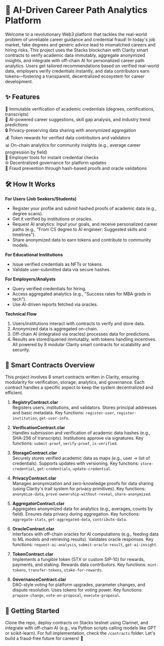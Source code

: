 # 🚀 AI-Driven Career Path Analytics Platform

Welcome to a revolutionary Web3 platform that tackles the real-world problem of unreliable career guidance and credential fraud! In today's job market, fake degrees and generic advice lead to mismatched careers and hiring risks. This project uses the Stacks blockchain with Clarity smart contracts to verify academic data immutably, aggregate anonymized insights, and integrate with off-chain AI for personalized career path analytics. Users get tailored recommendations based on verified real-world data, employers verify credentials instantly, and data contributors earn tokens—fostering a transparent, decentralized ecosystem for career development.

## ✨ Features

📜 Immutable verification of academic credentials (degrees, certifications, transcripts)  
🤖 AI-powered career suggestions, skill gap analysis, and industry trend predictions  
🔒 Privacy-preserving data sharing with anonymized aggregation  
💰 Token rewards for verified data contributors and validators  
📊 On-chain analytics for community insights (e.g., average career progression by field)  
🏢 Employer tools for instant credential checks  
🌐 Decentralized governance for platform updates  
🚫 Fraud prevention through hash-based proofs and oracle validations  

## 🛠 How It Works

**For Users (Job Seekers/Students)**  
- Register your profile and submit hashed proofs of academic data (e.g., degree scans).  
- Get it verified by institutions or oracles.  
- Request AI analytics: Input your goals, and receive personalized career paths (e.g., "From CS degree to AI engineer: Suggested skills and timelines").  
- Share anonymized data to earn tokens and contribute to community models.  

**For Educational Institutions**  
- Issue verified credentials as NFTs or tokens.  
- Validate user-submitted data via secure hashes.  

**For Employers/Analysts**  
- Query verified credentials for hiring.  
- Access aggregated analytics (e.g., "Success rates for MBA grads in tech").  
- Use AI-driven reports fetched via oracles.  

**Technical Flow**  
1. Users/institutions interact with contracts to verify and store data.  
2. Anonymized data is aggregated on-chain.  
3. Off-chain AI (integrated via oracles) processes data for predictions.  
4. Results are stored/queried immutably, with tokens handling incentives.  
All powered by 8 modular Clarity smart contracts for scalability and security.

## 📂 Smart Contracts Overview

This project involves 8 smart contracts written in Clarity, ensuring modularity for verification, storage, analytics, and governance. Each contract handles a specific aspect to keep the system decentralized and efficient.

1. **RegistryContract.clar**  
   Registers users, institutions, and validators. Stores principal addresses and basic metadata. Key functions: `register-user`, `register-institution`, `get-user-info`.

2. **VerificationContract.clar**  
   Handles submission and verification of academic data hashes (e.g., SHA-256 of transcripts). Institutions approve via signatures. Key functions: `submit-proof`, `verify-proof`, `is-verified`.

3. **StorageContract.clar**  
   Securely stores verified academic data as maps (e.g., user -> list of credentials). Supports updates with versioning. Key functions: `store-credential`, `get-credentials`, `update-credential`.

4. **PrivacyContract.clar**  
   Manages anonymization and zero-knowledge proofs for data sharing (using Clarity's trait system for privacy primitives). Key functions: `anonymize-data`, `prove-ownership-without-reveal`, `share-anonymized`.

5. **AggregatorContract.clar**  
   Aggregates anonymized data for analytics (e.g., averages, counts by field). Ensures data privacy during aggregation. Key functions: `aggregate-stats`, `get-aggregated-data`, `contribute-data`.

6. **OracleContract.clar**  
   Interfaces with off-chain oracles for AI computations (e.g., feeding data to ML models and retrieving results). Validates oracle responses. Key functions: `request-ai-analysis`, `submit-oracle-result`, `get-ai-insight`.

7. **TokenContract.clar**  
   Implements a fungible token (STX or custom SIP-10) for rewards, payments, and staking. Rewards data contributors. Key functions: `mint-tokens`, `transfer-tokens`, `stake-for-rewards`.

8. **GovernanceContract.clar**  
   DAO-style voting for platform upgrades, parameter changes, and dispute resolution. Uses tokens for voting power. Key functions: `propose-change`, `vote-on-proposal`, `execute-proposal`.

## 🚀 Getting Started

Clone the repo, deploy contracts on Stacks testnet using Clarinet, and integrate with off-chain AI (e.g., via Python scripts calling models like GPT or scikit-learn). For full implementation, check the `/contracts` folder. Let's build a fraud-free future for careers! 🌟